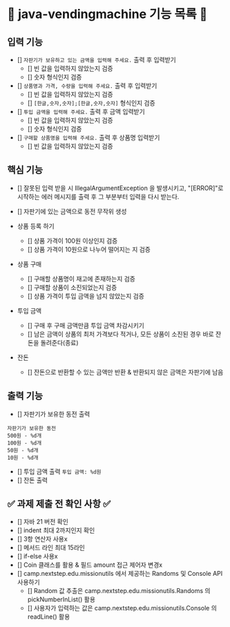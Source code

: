 # 📝 java-vendingmachine 기능 목록 📝

## 입력 기능

- [] `자판기가 보유하고 있는 금액을 입력해 주세요.` 출력 후 입력받기
    - [] 빈 값을 입력하지 않았는지 검증
    - [] 숫자 형식인지 검증
- [] `상품명과 가격, 수량을 입력해 주세요.` 출력 후 입력받기
    - [] 빈 값을 입력하지 않았는지 검증
    - [] `[한글,숫자,숫자];[한글,숫자,숫자]` 형식인지 검증
- [] `투입 금액을 입력해 주세요.` 출력 후 금액 입력받기
    - [] 빈 값을 입력하지 않았는지 검증
    - [] 숫자 형식인지 검증
- [] `구매할 상품명을 입력해 주세요.` 출력 후 상품명 입력받기
    - [] 빈 값을 입력하지 않았는지 검증

## 핵심 기능

- [] 잘못된 입력 받을 시 IllegalArgumentException 을 발생시키고,
  "[ERROR]"로 시작하는 에러 메시지를 출력 후 그 부분부터 입력을 다시 받는다.

- [] 자판기에 있는 금액으로 동전 무작위 생성
- 상품 등록 하기
    - [] 상품 가격이 100원 이상인지 검증
    - [] 상품 가격이 10원으로 나누어 떨어지는 지 검증
- 상품 구매
    - [] 구매할 상품명이 재고에 존재하는지 검증
    - [] 구매할 상품이 소진되었는지 검증
    - [] 상품 가격이 투입 금액을 넘지 않았는지 검증
- 투입 금액
    - [] 구매 후 구매 금액만큼 투입 금액 차감시키기
    - [] 남은 금액이 상품의 최저 가격보다 적거나, 모든 상품이 소진된 경우 바로 잔돈을 돌려준다(종료)
- 잔돈
    - [] 잔돈으로 반환할 수 있는 금액만 반환 & 반환되지 않은 금액은 자판기에 남음

## 출력 기능

- [] 자판기가 보유한 동전 출력

```
자판기가 보유한 동전
500원 - %d개
100원 - %d개
50원 - %d개
10원 - %d개
```

- [] 투입 금액 출력 `투입 금액: %d원`
- [] 잔돈 출력

## ✅ 과제 제출 전 확인 사항 ✅

- [] 자바 21 버전 확인
- [] indent 최대 2까지인지 확인
- [] 3항 연산자 사용x
- [] 메서드 라인 최대 15라인
- [] if-else 사용x
- [] Coin 클래스를 활용 & 필드 amount 접근 제어자 변경x
- [] camp.nextstep.edu.missionutils 에서 제공하는 Randoms 및 Console API 사용하기
    - [] Random 값 추출은 camp.nextstep.edu.missionutils.Randoms 의 pickNumberInList() 활용
    - [] 사용자가 입력하는 값은 camp.nextstep.edu.missionutils.Console 의 readLine() 활용
